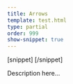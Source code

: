 ```yaml
---
title: Arrows
template: test.html
type: partial
order: 999
show-snippet: true
---
```

[snippet]
    <span class="icon icon-arrow-up--dark"></span>
[/snippet]

Description here...